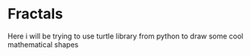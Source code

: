 # Fractals
Here i will be trying to use turtle library from python to draw some cool mathematical shapes
